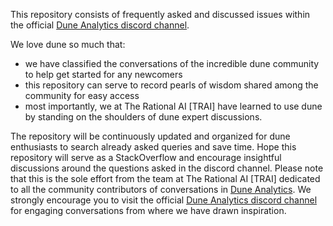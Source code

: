 
This repository consists of frequently asked and discussed issues within the official [Dune Analytics discord channel](https://discord.gg/ErrzwBz). 

We love dune so much that:

* we have classified the conversations of the incredible dune community to help get started for any newcomers
* this repository can serve to record pearls of wisdom shared among the community for easy access
* most importantly, we at The Rational AI [TRAI]  have learned to use dune by standing on the shoulders of dune expert discussions.

The repository will be continuously updated and organized for dune enthusiasts to search already asked queries and save time. 
Hope this repository will serve as a StackOverflow and encourage insightful discussions around the questions asked in the discord channel.
Please note that this is the sole effort from the team at The Rational AI [TRAI] dedicated to all the community contributors of conversations in [Dune Analytics](https://duneanalytics.com/).
We strongly encourage you to visit the official [Dune Analytics discord channel](https://discord.gg/ErrzwBz) for engaging conversations from where we have drawn inspiration.

